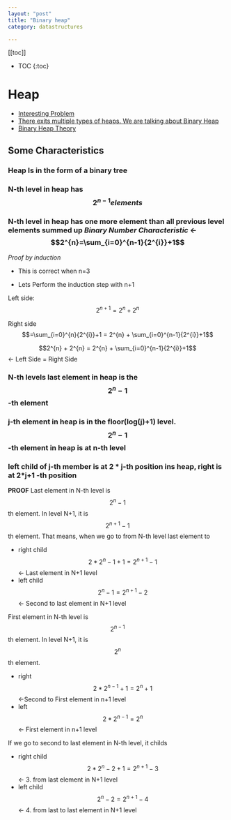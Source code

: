 ```yaml
---
layout: "post"
title: "Binary heap"
category: datastructures

---
```



<script type="text/javascript" async
  src="https://cdn.mathjax.org/mathjax/latest/MathJax.js?config=TeX-MML-AM_CHTML">
</script>



[[toc]]
+ TOC
{:toc}  


# Heap

+ [Interesting Problem](http://www.geeksforgeeks.org/k-largestor-smallest-elements-in-an-array/)
+ [There exits multiple types of heaps. We are talking about Binary Heap](https://en.wikipedia.org/wiki/Heap_data_structure)
+ [Binary Heap Theory](https://www.cs.cmu.edu/~adamchik/15-121/lectures/Binary%20Heaps/heaps.html)


## Some Characteristics 
 

### **Heap Is in the form of a binary tree**

### **N-th level in heap has $$2^{n-1} elements$$**

### **N-th level in heap has one more element than all previous level elements summed up _Binary Number Characteristic_**  <-    $$2^{n}=\sum_{i=0}^{n-1}{2^{i}}+1$$ 

_Proof by induction_

+ This is correct when n=3 

+ Lets Perform the induction step with n+1


Left side: $$2^{n+1} = 2^{n} + 2^{n}$$

Right side $$=\sum_{i=0}^{n}{2^{i}}+1 =  2^{n} + \sum_{i=0}^{n-1}{2^{i}}+1$$

$$2^{n} + 2^{n} = 2^{n} + \sum_{i=0}^{n-1}{2^{i}}+1$$ <- Left Side = Right Side


### **N-th levels last element in heap is the $$2^{n}-1$$ -th element** 
### **j-th element in heap is in the floor(log(j)+1) level**.  $$2^{n}-1$$ -th element in heap is at n-th level
### **left child of j-th member is at 2 * j-th position ins heap, right is at 2*j+1 -th position**

**PROOF**
Last element in N-th level is $$2^{n}-1$$th element. In level N+1, it is $$2^{n+1}-1$$th element.
That means, when we go to from N-th level last element to

+ right child  $$2*2^{n}-1+1=2^{n+1}-1$$ <- Last element in N+1 level
+ left child $$2^{n}-1=2^{n+1}-2$$  <- Second to last element in N+1 level


First element in N-th level is $$2^{n-1}$$th element. In level N+1, it is $$2^{n}$$th element.

+ right $$2*2^{n-1}+1=2^{n}+1$$ <-Second to First element in n+1 level
+ left $$2*2^{n-1}=2^{n}$$ <- First element in n+1 level


If we go to second to last element in N-th level, it childs

+ right child  $$2*2^{n}-2 +1=2^{n+1}-3$$ <- 3. from last element in N+1 level
+ left child $$2^{n}-2=2^{n+1}-4$$  <- 4. from last to last element in N+1 level




